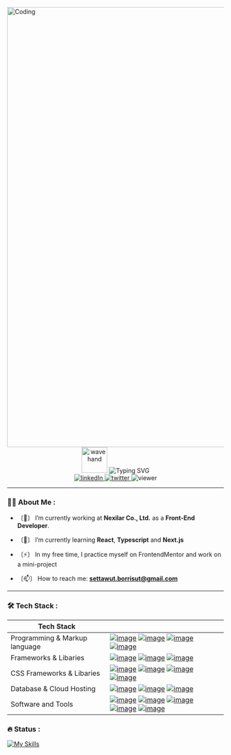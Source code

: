 <img alt="Coding" width="1024" src="https://media1.tenor.com/images/3d72cb6b2453ac39206627d1d700897f/tenor.gif?itemid=27634016?itemid=27633680">
<div id="intro" align="center">
<img alt="wavehand" width="60" src="https://media2.giphy.com/media/w1OBpBd7kJqHrJnJ13/200w.webp?cid=ecf05e477p6aeoa0y1323ddvnl3zddle0iy2r0wzqgzhke7r&rid=200w.webp&ct=s" />
<img src="https://readme-typing-svg.demolab.com?font=Fira+Code&size=25&pause=1000&color=F7F7F7&background=FFFFFF00&center=true&vCenter=true&width=1024&lines=Hi%2C+I'm+Settawut+Borrisut" alt="Typing SVG" />
<div id="social-media-badges" align="center">
<a href="https://www.linkedin.com/in/settawut-borrisut-013038212/">
<img alt="linkedIn" src="https://img.shields.io/badge/LinkedIn-blue?logo=linkedin&logoColor=white" />
</a>
<a href="https://twitter.com/sttwood">
<img alt="twitter" src="https://img.shields.io/badge/Twitter-blue?logo=twitter&logoColor=white" />
</a>
<img alt="viewer" src="https://komarev.com/ghpvc/?username=sttwood&style=flat-square&color=blue" />

</div>
</div>

---

### :woman_technologist: About Me :

- 〔🔭〕 I’m currently working at **Nexilar Co., Ltd.** as a **Front-End Developer**.

- 〔🌱〕 I’m currently learning **React**, **Typescript** and **Next.js**

- 〔⚡〕 In my free time, I practice myself on FrontendMentor and work on a mini-project

- 〔📫〕 How to reach me: **settawut.borrisut@gmail.com**

---

### :hammer_and_wrench: Tech Stack :
| Tech Stack                    |   |
|-------------------------------|---|
| Programming & Markup language | [![image](https://img.shields.io/badge/JavaScript-323330?style=for-the-badge&logo=javascript&logoColor=F7DF1E)](https://img.shields.io) [![image](https://img.shields.io/badge/TypeScript-007ACC?style=for-the-badge&logo=typescript&logoColor=white)](https://img.shields.io) [![image](https://img.shields.io/badge/HTML5-E34F26?style=for-the-badge&logo=html5&logoColor=white)](https://img.shields.io) [![image](https://img.shields.io/badge/CSS3-1572B6?style=for-the-badge&logo=css3&logoColor=white)](https://img.shields.io)  |
| Frameworks & Libaries         | [![image](https://img.shields.io/badge/React-20232A?style=for-the-badge&logo=react&logoColor=61DAFB)](https://img.shields.io) [![image](https://img.shields.io/badge/next%20js-000000?style=for-the-badge&logo=nextdotjs&logoColor=white)](https://img.shields.io) [![image](https://img.shields.io/badge/Vue%20js-35495E?style=for-the-badge&logo=vuedotjs&logoColor=4FC08D)](https://img.shields.io)  |
| CSS Frameworks & Libaries     | [![image](https://img.shields.io/badge/Tailwind_CSS-38BDF8?style=for-the-badge&logo=tailwind-css&logoColor=white)](https://img.shields.io) [![image](https://img.shields.io/badge/Vercel-000000?style=for-the-badge&logo=vercel&logoColor=white)](https://img.shields.io) [![image](https://img.shields.io/badge/Material%20UI-007FFF?style=for-the-badge&logo=mui&logoColor=white)](https://img.shields.io) [![image](https://img.shields.io/badge/Bootstrap-563D7C?style=for-the-badge&logo=bootstrap&logoColor=white)](https://img.shields.io)  |
| Database & Cloud Hosting      | [![image](https://img.shields.io/badge/MongoDB-4EA94B?style=for-the-badge&logo=mongodb&logoColor=white)](https://img.shields.io) [![image](https://img.shields.io/badge/MongoDB-4EA94B?style=for-the-badge&logo=mongodb&logoColor=white)](https://img.shields.io) [![image](https://img.shields.io/badge/Netlify-00C7B7?style=for-the-badge&logo=netlify&logoColor=white)](https://img.shields.io)  |
| Software and Tools            | [![image](https://img.shields.io/badge/GIT-E44C30?style=for-the-badge&logo=git&logoColor=white)](https://img.shields.io) [![image](https://img.shields.io/badge/Postman-FF6C37?style=for-the-badge&logo=Postman&logoColor=white)](https://img.shields.io) [![image](https://img.shields.io/badge/Figma-F24E1E?style=for-the-badge&logo=figma&logoColor=white)](https://img.shields.io) [![image](https://img.shields.io/badge/Jira-0052CC?style=for-the-badge&logo=Jira&logoColor=white)](https://img.shields.io) [![image](https://img.shields.io/badge/Bitbucket-0747a6?style=for-the-badge&logo=bitbucket&logoColor=white)](https://img.shields.io)  |

### :fire: Status :
[![My Skills](https://github-profile-summary-cards.vercel.app/api/cards/profile-details?username=sttwood&theme=github_dark)](https://skillicons.dev) 

